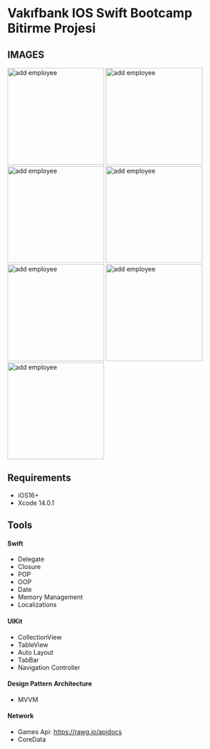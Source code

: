 

# Vakıfbank IOS Swift Bootcamp Bitirme Projesi

## IMAGES

<img width="217" alt="add employee" src="https://user-images.githubusercontent.com/59265478/208317905-b76d0af6-9d4d-4d57-aa94-d1077132a33b.png"> <img width="217" alt="add employee" src="https://user-images.githubusercontent.com/59265478/208317898-700e1942-db97-4fbf-9a8b-164aa13e1310.png"> <img width="217" alt="add employee" src="https://user-images.githubusercontent.com/59265478/208317915-fedae61a-d890-44f6-b059-6066ca63cba7.png"> <img width="217" alt="add employee" src="https://user-images.githubusercontent.com/59265478/208317910-0ee4c53d-87bd-4cfa-860b-3187b01e7931.png"> <img width="217" alt="add employee" src="https://user-images.githubusercontent.com/59265478/208318225-76173809-bfeb-4838-8e49-fab86adf3102.png"> <img width="217" alt="add employee" src="https://user-images.githubusercontent.com/59265478/208318888-cef6685b-7e67-4314-8166-f71babaf8fc4.png"> <img width="217" alt="add employee" src="https://user-images.githubusercontent.com/59265478/208318889-3b3621d4-2694-4fc7-83f7-71ea57e1d986.png">


## Requirements
  - iOS16+
  - Xcode 14.0.1

## Tools

#### Swift
  - Delegate
  - Closure
  - POP
  - OOP
  - Date
  - Memory Management
  - Localizations
  
#### UIKit
  - CollectionView
  - TableView
  - Auto Layout
  - TabBar
  - Navigation Controller
  
#### Design Pattern Architecture
  - MVVM 
  
#### Network
  - Games Api: https://rawg.io/apidocs
  - CoreData
